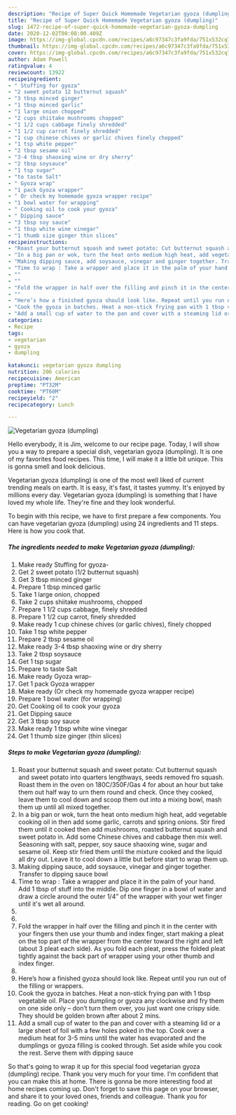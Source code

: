 ```yaml
---
description: "Recipe of Super Quick Homemade Vegetarian gyoza (dumpling)"
title: "Recipe of Super Quick Homemade Vegetarian gyoza (dumpling)"
slug: 1472-recipe-of-super-quick-homemade-vegetarian-gyoza-dumpling
date: 2020-12-02T00:08:00.409Z
image: https://img-global.cpcdn.com/recipes/a6c97347c3fa9fda/751x532cq70/vegetarian-gyoza-dumpling-recipe-main-photo.jpg
thumbnail: https://img-global.cpcdn.com/recipes/a6c97347c3fa9fda/751x532cq70/vegetarian-gyoza-dumpling-recipe-main-photo.jpg
cover: https://img-global.cpcdn.com/recipes/a6c97347c3fa9fda/751x532cq70/vegetarian-gyoza-dumpling-recipe-main-photo.jpg
author: Adam Powell
ratingvalue: 4
reviewcount: 13922
recipeingredient:
- " Stuffing for gyoza"
- "2 sweet potato 12 butternut squash"
- "3 tbsp minced ginger"
- "1 tbsp minced garlic"
- "1 large onion chopped"
- "2 cups shiitake mushrooms chopped"
- "1 1/2 cups cabbage finely shredded"
- "1 1/2 cup carrot finely shredded"
- "1 cup chinese chives or garlic chives finely chopped"
- "1 tsp white pepper"
- "2 tbsp sesame oil"
- "3-4 tbsp shaoxing wine or dry sherry"
- "2 tbsp soysauce"
- "1 tsp sugar"
- "to taste Salt"
- " Gyoza wrap"
- "1 pack Gyoza wrapper"
- " Or check my homemade gyoza wrapper recipe"
- "1 bowl water for wrapping"
- " Cooking oil to cook your gyoza"
- " Dipping sauce"
- "3 tbsp soy sauce"
- "1 tbsp white wine vinegar"
- "1 thumb size ginger thin slices"
recipeinstructions:
- "Roast your butternut squash and sweet potato: Cut butternut squash and sweet potato into quarters lengthways, seeds removed fro squash. Roast them in the oven on 180C/350F/Gas 4 for about an hour but take them out half way to urn them round and check. Once they cooked, leave them to cool down and scoop them out into a mixing bowl, mash them up until all mixed together."
- "In a big pan or wok, turn the heat onto medium high heat, add vegetable cooking oil in then add some garlic, carrots and spring onions. Stir fired them until it cooked then add mushrooms, roasted butternut squash and sweet potato in. Add some Chinese chives and cabbage then mix well. Seasoning with salt, pepper, soy sauce shaoxing wine, sugar and sesame oil. Keep stir fried them until the mixture cooked and the liquid all dry out. Leave it to cool down a little but before start to wrap them up."
- "Making dipping sauce, add soysauce, vinegar and ginger together. Transfer to dipping sauce bowl"
- "Time to wrap : Take a wrapper and place it in the palm of your hand. Add 1 tbsp of stuff into the middle. Dip one finger in a bowl of water and draw a circle around the outer 1/4” of the wrapper with your wet finger until it&#39;s wet all around."
- ""
- ""
- "Fold the wrapper in half over the filling and pinch it in the center with your fingers then use your thumb and index finger, start making a pleat on the top part of the wrapper from the center toward the right and left (about 3 pleat each side). As you fold each pleat, press the folded pleat tightly against the back part of wrapper using your other thumb and index finger."
- ""
- "Here’s how a finished gyoza should look like. Repeat until you run out of the filling or wrappers."
- "Cook the gyoza in batches. Heat a non-stick frying pan with 1 tbsp vegetable oil. Place you dumpling or gyoza any clockwise and fry them on one side only – don’t turn them over, you just want one crispy side. They should be golden brown after about 2 mins."
- "Add a small cup of water to the pan and cover with a steaming lid or a large sheet of foil with a few holes poked in the top. Cook over a medium heat for 3-5 mins until the water has evaporated and the dumplings or gyoza filling is cooked through. Set aside while you cook the rest. Serve them with dipping sauce"
categories:
- Recipe
tags:
- vegetarian
- gyoza
- dumpling

katakunci: vegetarian gyoza dumpling 
nutrition: 206 calories
recipecuisine: American
preptime: "PT32M"
cooktime: "PT60M"
recipeyield: "2"
recipecategory: Lunch

---
```



![Vegetarian gyoza (dumpling)](https://img-global.cpcdn.com/recipes/a6c97347c3fa9fda/751x532cq70/vegetarian-gyoza-dumpling-recipe-main-photo.jpg)

Hello everybody, it is Jim, welcome to our recipe page. Today, I will show you a way to prepare a special dish, vegetarian gyoza (dumpling). It is one of my favorites food recipes. This time, I will make it a little bit unique. This is gonna smell and look delicious.

Vegetarian gyoza (dumpling) is one of the most well liked of current trending meals on earth. It is easy, it's fast, it tastes yummy. It's enjoyed by millions every day. Vegetarian gyoza (dumpling) is something that I have loved my whole life. They're fine and they look wonderful.




To begin with this recipe, we have to first prepare a few components. You can have vegetarian gyoza (dumpling) using 24 ingredients and 11 steps. Here is how you cook that.

<!--inarticleads1-->

##### The ingredients needed to make Vegetarian gyoza (dumpling):

1. Make ready  Stuffing for gyoza-
1. Get 2 sweet potato (1/2 butternut squash)
1. Get 3 tbsp minced ginger
1. Prepare 1 tbsp minced garlic
1. Take 1 large onion, chopped
1. Take 2 cups shiitake mushrooms, chopped
1. Prepare 1 1/2 cups cabbage, finely shredded
1. Prepare 1 1/2 cup carrot, finely shredded
1. Make ready 1 cup chinese chives (or garlic chives), finely chopped
1. Take 1 tsp white pepper
1. Prepare 2 tbsp sesame oil
1. Make ready 3-4 tbsp shaoxing wine or dry sherry
1. Take 2 tbsp soysauce
1. Get 1 tsp sugar
1. Prepare to taste Salt
1. Make ready  Gyoza wrap-
1. Get 1 pack Gyoza wrapper
1. Make ready  (Or check my homemade gyoza wrapper recipe)
1. Prepare 1 bowl water (for wrapping)
1. Get  Cooking oil to cook your gyoza
1. Get  Dipping sauce
1. Get 3 tbsp soy sauce
1. Make ready 1 tbsp white wine vinegar
1. Get 1 thumb size ginger (thin slices)




<!--inarticleads2-->

##### Steps to make Vegetarian gyoza (dumpling):

1. Roast your butternut squash and sweet potato: Cut butternut squash and sweet potato into quarters lengthways, seeds removed fro squash. Roast them in the oven on 180C/350F/Gas 4 for about an hour but take them out half way to urn them round and check. Once they cooked, leave them to cool down and scoop them out into a mixing bowl, mash them up until all mixed together.
1. In a big pan or wok, turn the heat onto medium high heat, add vegetable cooking oil in then add some garlic, carrots and spring onions. Stir fired them until it cooked then add mushrooms, roasted butternut squash and sweet potato in. Add some Chinese chives and cabbage then mix well. Seasoning with salt, pepper, soy sauce shaoxing wine, sugar and sesame oil. Keep stir fried them until the mixture cooked and the liquid all dry out. Leave it to cool down a little but before start to wrap them up.
1. Making dipping sauce, add soysauce, vinegar and ginger together. Transfer to dipping sauce bowl
1. Time to wrap : Take a wrapper and place it in the palm of your hand. Add 1 tbsp of stuff into the middle. Dip one finger in a bowl of water and draw a circle around the outer 1/4” of the wrapper with your wet finger until it&#39;s wet all around.
1. 
1. 
1. Fold the wrapper in half over the filling and pinch it in the center with your fingers then use your thumb and index finger, start making a pleat on the top part of the wrapper from the center toward the right and left (about 3 pleat each side). As you fold each pleat, press the folded pleat tightly against the back part of wrapper using your other thumb and index finger.
1. 
1. Here’s how a finished gyoza should look like. Repeat until you run out of the filling or wrappers.
1. Cook the gyoza in batches. Heat a non-stick frying pan with 1 tbsp vegetable oil. Place you dumpling or gyoza any clockwise and fry them on one side only – don’t turn them over, you just want one crispy side. They should be golden brown after about 2 mins.
1. Add a small cup of water to the pan and cover with a steaming lid or a large sheet of foil with a few holes poked in the top. Cook over a medium heat for 3-5 mins until the water has evaporated and the dumplings or gyoza filling is cooked through. Set aside while you cook the rest. Serve them with dipping sauce




So that's going to wrap it up for this special food vegetarian gyoza (dumpling) recipe. Thank you very much for your time. I'm confident that you can make this at home. There is gonna be more interesting food at home recipes coming up. Don't forget to save this page on your browser, and share it to your loved ones, friends and colleague. Thank you for reading. Go on get cooking!
